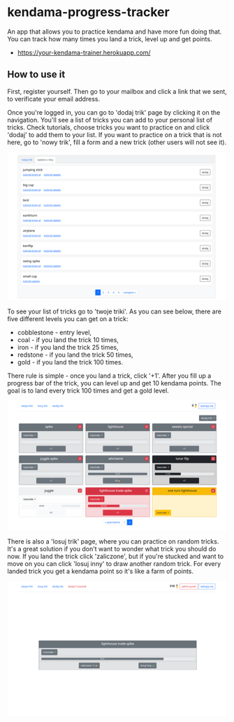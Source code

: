# kendama-progress-tracker

An app that allows you to practice kendama and have more fun doing that. You can track how many times you land a trick, level up and get points.

- https://your-kendama-trainer.herokuapp.com/

## How to use it

First, register yourself. Then go to your mailbox and click a link that we sent, to verificate your email address.

Once you're logged in, you can go to 'dodaj trik' page by clicking it on the navigation. You'll see a list of tricks you can add to your personal list of tricks. Check tutorials, choose tricks you want to practice on and click 'dodaj' to add them to your list. If you want to practice on a trick that is not here, go to 'nowy trik', fill a form and a new trick (other users will not see it).

![screenshot of the list of tricks](screenshots/list.png)

To see your list of tricks go to 'twoje triki'. As you can see below, there are five different levels you can get on a trick:

- cobblestone - entry level,
- coal - if you land the trick 10 times,
- iron - if you land the trick 25 times,
- redstone - if you land the trick 50 times,
- gold - if you land the trick 100 times.

There rule is simple - once you land a trick, click '+1'. After you fill up a progress bar of the trick, you can level up and get 10 kendama points. The goal is to land every trick 100 times and get a gold level.

![screenshot of user's list of tricks](screenshots/tricks.png)

There is also a 'losuj trik' page, where you can practice on random tricks. It's a great solution if you don't want to wonder what trick you should do now. If you land the trick click 'zaliczone', but if you're stucked and want to move on you can click 'losuj inny' to draw another random trick. For every landed trick you get a kendama point so it's like a farm of points.

![screenshot of random trick page](screenshots/random.png)
